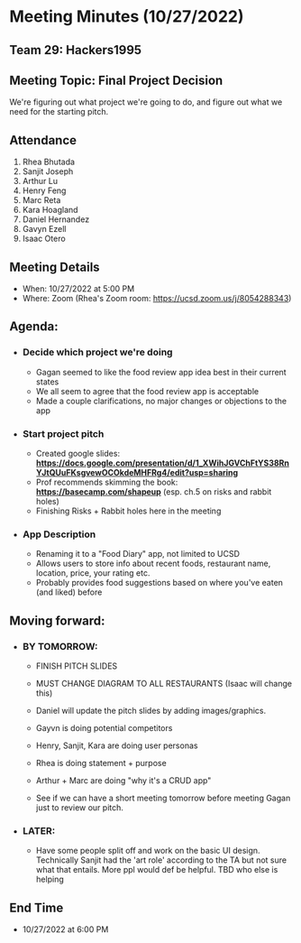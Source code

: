 # Meeting Minutes (10/27/2022)
## Team 29: Hackers1995
## Meeting Topic: Final Project Decision
We're figuring out what project we're going to do, and figure out what we need for the starting pitch.

## Attendance
1. Rhea Bhutada
2. Sanjit Joseph
3. Arthur Lu
4. Henry Feng
5. Marc Reta
6. Kara Hoagland
7. Daniel Hernandez
8. Gavyn Ezell
9. Isaac Otero

## Meeting Details
- When: 10/27/2022 at 5:00 PM
- Where: Zoom (Rhea's Zoom room: https://ucsd.zoom.us/j/8054288343)

## Agenda:
- ### Decide which project we're doing
  - Gagan seemed to like the food review app idea best in their current states
  - We all seem to agree that the food review app is acceptable
  - Made a couple clarifications, no major changes or objections to the app

- ### Start project pitch
  - Created google slides: **https://docs.google.com/presentation/d/1_XWihJGVChFtYS38RnYJtQUuFKsgvewOCOkdeMHFRg4/edit?usp=sharing**
  - Prof recommends skimming the book: **https://basecamp.com/shapeup** (esp. ch.5 on risks and rabbit holes)
  - Finishing Risks + Rabbit holes here in the meeting

- ### App Description
  - Renaming it to a "Food Diary" app, not limited to UCSD
  - Allows users to store info about recent foods, restaurant name, location, price, your rating etc.
  - Probably provides food suggestions based on where you've eaten (and liked) before 

## Moving forward:
- ### BY TOMORROW:
  - FINISH PITCH SLIDES
  - MUST CHANGE DIAGRAM TO ALL RESTAURANTS (Isaac will change this)
  - Daniel will update the pitch slides by adding images/graphics.
  - Gayvn is doing potential competitors
  - Henry, Sanjit, Kara are doing user personas
  - Rhea is doing statement + purpose
  - Arthur + Marc are doing "why it's a CRUD app"

  - See if we can have a short meeting tomorrow before meeting Gagan just to review our pitch.

- ### LATER:
  - Have some people split off and work on the basic UI design. Technically Sanjit had the 'art role' according to the TA but not sure what that entails. More ppl would def be helpful. TBD who else is helping


## End Time
- 10/27/2022 at 6:00 PM
